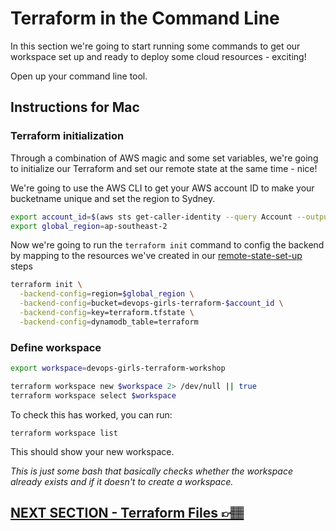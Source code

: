 # Terraform in the Command Line
In this section we're going to start running some commands to get our workspace set up and ready to deploy some cloud resources - exciting!

Open up your command line tool.

## Instructions for Mac

### Terraform initialization
Through a combination of AWS magic and some set variables, we're going to initialize our Terraform and set our remote state at the same time - nice!

We're going to use the AWS CLI to get your AWS account ID to make your bucketname unique and set the region to Sydney.

```bash
export account_id=$(aws sts get-caller-identity --query Account --output text)
export global_region=ap-southeast-2
```

Now we're going to run the `terraform init` command to config the backend by mapping to the resources we've created in our [remote-state-set-up](04-remote-state-set-up.md) steps

```bash
terraform init \
  -backend-config=region=$global_region \
  -backend-config=bucket=devops-girls-terraform-$account_id \
  -backend-config=key=terraform.tfstate \
  -backend-config=dynamodb_table=terraform
```

### Define workspace

```bash
export workspace=devops-girls-terraform-workshop

terraform workspace new $workspace 2> /dev/null || true
terraform workspace select $workspace
```

To check this has worked, you can run:

`terraform workspace list`

This should show your new workspace.

*This is just some bash that basically checks whether the workspace already exists and if it doesn't to create a workspace.*

## [NEXT SECTION  - Terraform Files 👉🏽](05-terraform-files.md)

